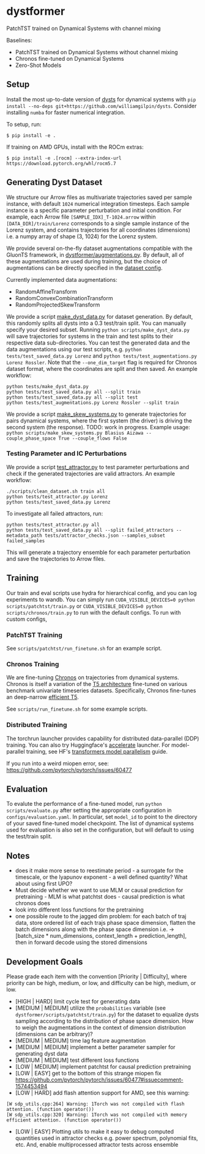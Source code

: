 # dystformer
PatchTST trained on Dynamical Systems with channel mixing

Baselines:
+ PatchTST trained on Dynamical Systems without channel mixing
+ Chronos fine-tuned on Dynamical Systems
+ Zero-Shot Models

## Setup
Install the most up-to-date version of [dysts](https://github.com/williamgilpin/dysts) for dynamical systems with `pip install --no-deps git+https://github.com/williamgilpin/dysts`. Consider installing `numba` for faster numerical integration.

To setup, run:
```
$ pip install -e .
```

If training on AMD GPUs, install with the ROCm extras:
```
$ pip install -e .[rocm] --extra-index-url https://download.pytorch.org/whl/rocm5.7
```

## Generating Dyst Dataset
We structure our Arrow files as multivariate trajectories saved per sample instance, with default `1024` numerical integration timesteps. Each sample instance is a specific parameter perturbation and initial condition. For example, each Arrow file `[SAMPLE_IDX]_T-1024.arrow` within `[DATA_DIR]/train/Lorenz` corresponds to a single sample instance of the Lorenz system, and contains trajectories for all coordinates (dimensions) i.e. a numpy array of shape (3, 1024) for the Lorenz system.  

We provide several on-the-fly dataset augmentations compatible with the GluonTS framework, in [dystformer/augmentations.py](dystformer.augmentations). By default, all of these augmentations are used during training, but the choice of augmentations can be directly specified in the [dataset config](config/dataset.yaml).

Currently implemented data augmentations:
- RandomAffineTransform
- RandomConvexCombinationTransform
- RandomProjectedSkewTransform

We provide a script [make_dyst_data.py](scripts/make_dyst_data.py) for dataset generation. By default, this randomly splits all dysts into a 0.3 test/train split. You can manually specify your desired subset. Running `python scripts/make_dyst_data.py` will save trajectories for systems in the train and test splits to their respective data sub-directories. You can test the generated data and the data augmentations using our test scripts, e.g. `python tests/test_saved_data.py Lorenz` and `python tests/test_augmentations.py Lorenz Rossler`. Note that the `--one_dim_target` flag is required for Chronos dataset format, where the coordinates are split and then saved. An example workflow:

```
python tests/make_dyst_data.py
python tests/test_saved_data.py all --split train
python tests/test_saved_data.py all --split test
python tests/test_augmentations.py Lorenz Rossler --split train
```

We provide a script [make_skew_systems.py](scripts/make_skew_systems.py) to generate trajectories for pairs dynamical systems, where the first system (the driver) is driving the second system (the response). TODO: work in progress. Example usage: `python scripts/make_skew_systems.py Blasius Aizawa --couple_phase_space True --couple_flows False`

### Testing Parameter and IC Perturbations
We provide a script [test_attractor.py](scripts/test_attractor.py) to test parameter perturbations and check if the generated trajectories are valid attractors. An example workflow:

```
./scripts/clean_dataset.sh train all
python tests/test_attractor.py Lorenz
python tests/test_saved_data.py Lorenz
```

To investigate all failed attractors, run:
```
python tests/test_attractor.py all
python tests/test_saved_data.py all --split failed_attractors --metadata_path tests/attractor_checks.json --samples_subset failed_samples
```

This will generate a trajectory ensemble for each parameter perturbation and save the trajectories to Arrow files.

## Training
Our train and eval scripts use hydra for hierarchical config, and you can log experiments to wandb. You can simply run `CUDA_VISIBLE_DEVICES=0 python scripts/patchtst/train.py` or `CUDA_VISIBLE_DEVICES=0 python scripts/chronos/train.py` to run with the default configs. To run with custom configs, 

### PatchTST Training
See `scripts/patchtst/run_finetune.sh` for an example script.

### Chronos Training
We are fine-tuning [Chronos](https://github.com/amazon-science/chronos-forecasting) on trajectories from dynamical systems. Chronos is itself a variation of the [T5 architecture](https://huggingface.co/docs/transformers/en/model_doc/t5) fine-tuned on various benchmark univariate timeseries datasets. Specifically, Chronos fine-tunes an deep-narrow [efficient T5](https://huggingface.co/google/t5-efficient-large).

See `scripts/run_finetune.sh` for some example scripts. 

### Distributed Training
The torchrun launcher provides capability for distributed data-parallel (DDP) training. You can also try Huggingface's [accelerate](https://huggingface.co/docs/transformers/en/accelerate) launcher. For model-parallel training, see HF's [transformers model parallelism](https://huggingface.co/docs/transformers/v4.15.0/en/parallelism) guide.

If you run into a weird miopen error, see: https://github.com/pytorch/pytorch/issues/60477

## Evaluation
To evalute the performance of a fine-tuned model, run `python scripts/evaluate.py` after setting the appropriate configuration in `configs/evaluation.yaml`. In particular, set `model_id` to point to the directory of your saved fine-tuned model checkpoint. The list of dynamical systems used for evaluation is also set in the configuration, but will default to using the test/train split.

## Notes
+ does it make more sense to reestimate period - a surrogate for the timescale, or the lyapunov exponent - a well defined quantity? What about using first UPO?
+ Must decide whether we want to use MLM or causal prediction for pretraining
        - MLM is what patchtst does
        - causal prediction is what chronos does
+ look into different loss functions for the pretraining
+ one possible route to the jagged dim problem: for each batch of traj data, store ordered list of each trajs phase space dimension, flatten the batch dimensions along with the phase space dimension i.e. -> [batch_size * num_dimensions, context_length + prediction_length], then in forward decode using the stored dimensions

## Development Goals

Please grade each item with the convention [Priority | Difficulty], where priority can be high, medium, or low, and difficulty can be high, medium, or low.

+ [HIGH | HARD] limit cycle test for generating data
+ [MEDIUM | MEDIUM] utilize the `probabilities` variable (see `dystformer/scripts/patchtst/train.py`) for the dataset to equalize dysts sampling according to the distribution of phase space dimension. How to weigh the augmentations in the context of dimension distribution (dimensions can be arbitrary)?
+ [MEDIUM | MEDIUM] time lag feature augmentation
+ [MEDIUM | MEDIUM] implement a better parameter sampler for generating dyst data
+ [MEDIUM | MEDIUM] test different loss functions 
+ [LOW | MEDIUM] implement patchtst for causal prediction pretraining
+ [LOW | EASY] get to the bottom of this strange miopen fix https://github.com/pytorch/pytorch/issues/60477#issuecomment-1574453494
+ [LOW | HARD] add flash attention support for AMD, see this warning: 
```
[W sdp_utils.cpp:264] Warning: 1Torch was not compiled with flash attention. (function operator())
[W sdp_utils.cpp:320] Warning: 1Torch was not compiled with memory efficient attention. (function operator())
```
+ [LOW | EASY] Plotting utils to make it easy to debug computed quantities used in attractor checks e.g. power spectrum, polynomial fits, etc. And, enable multiprocessed attractor tests across ensemble